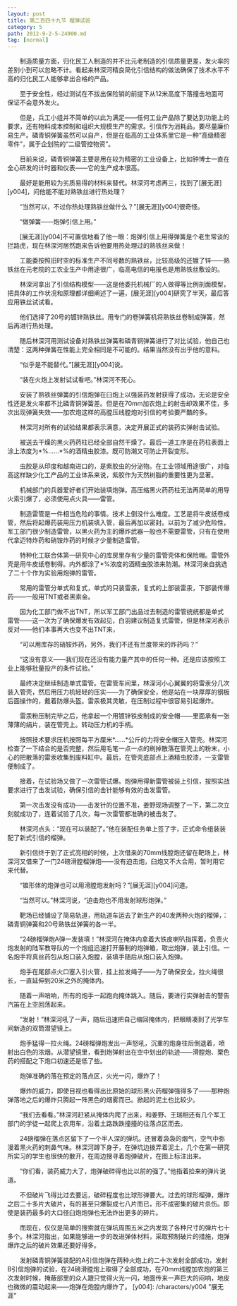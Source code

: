 ```yaml
---
layout: post
title: 第二百四十九节 榴弹试验
category: 5
path: 2012-9-2-5-24900.md
tag: [normal]
---
```


　　制造质量方面，归化民工人制造的并不比元老制造的引信质量更差，发火率的差别小到可以忽略不计。看起来林深河精良简化引信结构的做法确保了技术水平不高的归化民工人能够拿出合格的产品。

　　至于安全性，经过测试在不拔出保险销的前提下从12米高度下落撞击地面可保证不会意外发火。

　　但是，兵工小组并不简单的以此为满足——任何工业产品除了要达到功能上的要求，还有物料成本控制和组织大规模生产的需求。引信作为消耗品，要尽量廉价易生产。磷青铜弹簧虽然可以自产，但是在临高的工业体系里它是一种“高级精密零件”，属于企划院的“二级管控物资”。

　　目前来说，磷青铜弹簧主要是用在较为精密的工业设备上，比如钟博士一直在全心研发的计时器和仪表——它的生产成本很高。

　　最好是能用较为劣质易得的材料来替代。林深河考虑再三，找到了[展无涯][y004]，问他能不能对熟铁丝进行热处理？

　　“当然可以，不过你热处理熟铁丝做什么？”[展无涯][y004]很奇怪。

　　“做弹簧——炮弹引信上用。”

　　[展无涯][y004]不可置信地看了他一眼：炮弹引信上用得弹簧是个老生常谈的拦路虎，现在林深河居然跑来告诉他要用热处理过的熟铁丝来做！

　　工能委按照旧时空的标准生产不同号数的熟铁丝，比较高级的还镀了锌——熟铁丝在元老院的工农业生产中用途很广，临高电信的电报也是用熟铁丝敷设的。

　　林深河拿出了引信结构模型——这是他委托机械厂的人做得等比例剖面模型，把具体的工作状况和原理都详细阐述了一遍，[展无涯][y004]研究了半天，最后答应用铁丝试试看。

　　他们选择了20号的镀锌熟铁丝。用专门的卷弹簧机将熟铁丝卷制成弹簧，然后再进行热处理。

　　随后林深河用测试设备对熟铁丝弹簧和磷青铜弹簧进行了对比试验，他自己也清楚：这两种弹簧在性能上完全相同是不可能的。结果当然没有出乎他的意料。

　　“似乎是不能替代。”[展无涯][y004]说。

　　“装在火炮上发射试试看吧。”林深河不死心。

　　安装了熟铁丝弹簧的引信炮弹在臼炮上以强装药发射获得了成功，无论是安全性还是发火率都不比磷青铜弹簧差。但是在70mm加农炮上的射击却效果不佳，多次出现弹簧失效——加农炮这样的高膛压线膛炮对引信的考验要严酷的多。

　　林深河对所有的试验结果都表示满意，决定开展正式的装药实弹射击试验。

　　被送去干燥的黑火药药柱已经全部自然干燥了。最后一道工序是在药柱表面上涂上浓度为*%……*%的酒精虫胶漆。既可防潮又可防止开裂变形。

　　虫胶是从印度和越南进口的，是紫胶虫的分泌物。在工业领域用途很广，对临高这样缺少化工产品的工业体系来说，紫胶作为天然树脂的重要性更为显著。

　　机械部门的兵器爱好者们开始装填炮弹。高压缩黑火药药柱无法再简单的用导火索引爆了，必须使用点火具——雷管。

　　制造雷管是一件相当危险的事情。技术上倒没什么难度。工艺是将牛皮纸卷成管，然后将起爆药装用压力机装填入管，最后再加以密封。以前为了减少危险性，军工部门很少制造雷管，以黑火药为主的爆炸武器一般也不需要雷管，只有在使用代拿迈特炸药和硝铵炸药的时候才少量制造雷管。

　　特种化工联合体第一研究中心的库房里存有少量的雷管壳体和保险帽。雷管外壳是用牛皮纸卷制得。内外都涂了*%浓度的酒精虫胶漆来防潮。林深河亲自挑选了二十个作为实验用炮弹的雷管。

　　常用的雷管分单式和复式，单式的只装雷汞，复式的上部装雷汞，下部装传爆药——一般用TNT或者黑索金。

　　因为化工部门做不出TNT，所以军工部门出品过去制造的雷管统统都是单式雷管——这一次为了确保爆发有效起见，白羽建议制造复式雷管，但是林深河表示反对——他们本事再大也变不出TNT来，

　　“可以用库存的硝铵炸药，另外，我们不还有兰度带来的炸药吗？”

　　“这没有意义——我们现在还没有能力量产其中的任何一种。还是应该按照工业上能够批量投产的条件试验。”

　　最终决定继续制造单式雷管。在雷管车间里，林深河小心翼翼的将雷汞分几次装入管壳，然后用压力机轻轻的压实——为了确保安全，他是站在一块厚厚的钢板后面操作的，戴着防爆头盔。雷汞极其灵敏，在压制过程中很容易引起爆炸。

　　雷汞粉压制完毕之后，他拿起一个用镀锌铁皮制成的安全帽——里面承有一张薄薄的绢片，装在管壳上。转动压力机的手柄。

　　按照技术要求压机按照每平方厘米*……*公斤的力将安全帽压入管壳。林深河检查了一下结合的是否完整，然后用毛笔一点一点的刷掉散落在管壳上的粉末，小心的把散落的雷汞收集到废料缸中。最后，在管壳底部点上酒精虫胶漆，一支雷管便制成了。

　　接着，在试验场又做了一次雷管试爆。炮弹用得新雷管被装上引信，按照实战要求进行了击发试验，确保引信的击针能够有效的击发雷管。

　　第一次击发没有成功——击发针的位置不准，姜野现场调整了一下，第二次立刻就成功了，连着试验了几次，每一次雷管都准确的被击发了。

　　林深河点头：“现在可以装配了。”他在装配任务单上签了字，正式命令组装装配了新式引信的榴弹。

　　新引信终于到了正式亮相的时候，上次借来的70mm线膛炮还留在靶场上，林深河又借来了一门24磅滑膛榴弹炮——没有迫击炮，臼炮又不大合用，暂时用它来代替。

　　“锥形体的炮弹也可以用滑膛炮发射吗？”[展无涯][y004]问道。

　　“当然可以。”林深河说，“迫击炮也不用发射球形炮弹。”

　　靶场已经铺设了简易轨道，用轨道车运去了新生产的40发两种火炮的榴弹，：磷青铜弹簧和20号熟铁丝弹簧的各一半。

　　“24磅榴弹炮A弹一发装填！”林深河在掩体内拿着大铁皮喇叭指挥着。负责火炮发射的陆军教导队的一个炮组迅速打开藤制的炮弹箱，取出炮弹，装上引信。一名炮手将真丝药包从炮口装入炮膛，装填手随后从炮口装入炮弹。

　　炮手在尾部点火口塞入引火管，挂上拉发绳子——为了确保安全，拉火绳很长，一直延伸到20米之外的掩体内。

　　随着一声哨响，所有的炮手一起跑向掩体跳入。随后，要进行实弹射击的警告汽笛在上空回荡起来。

　　“发射！”林深河吼了一声，随后迅速把自己缩回掩体内，把眼睛凑到了光学车间新造的双筒潜望镜上。

　　炮手猛得一拉火绳。24磅榴弹炮发出一声怒吼，沉重的炮身往后倒退着，喷射出白色的浓烟。从潜望镜里，看到炮弹射出在空中划出的轨迹——滑膛炮、栗色药的搭配之下炮口初速还是低了些。

　　炮弹准确的落在预定的落点区，火光一闪，爆炸了！

　　爆炸的威力，即使目视也看得出比原始的球形黑火药榴弹强得多了——那种炮弹落地之后的爆炸只腾起一阵黑色的烟雾而已。掀起的泥土也比较少。

　　“我们去看看。”林深河赶紧从掩体内爬了出来，和姜野、王瑞相还有几个军工部门的学徒一起爬上农用车，沿着土路跌跌撞撞的往落点区而去。

　　24磅榴弹在落点区留下了一个半人深的弹坑。还冒着袅袅的烟气，空气中弥漫着黑火药的刺鼻气味。林深河蹲下身子，在弹坑边拨弄着泥土，几个在第一研究所实习的学生也很快的散开，在周边搜寻着炮弹破片，在图上标注出来。

　　“你们看，装药威力大了，炮弹破碎得也比以前的强了。”他指着捡来的弹片说道。

　　不但破片飞得比过去要远，破碎程度也比球形弹要大。过去的球形榴弹，爆炸之后二十多片大破片，有的甚至只爆裂成七八片而已，形不成密集的破片杀伤。即使是装药最多的大口径臼炮炮弹也无法炸出更多的碎片。

　　而现在，仅仅是简单的搜索就在弹坑周围五米之内发现了各种尺寸的弹片七十多个。林深河指出，如果能够进一步的改进弹体材料，采取预制破片的措施，炮弹爆炸之后的破片效果还要好得多。

　　发射磷青铜弹簧装配的A引信炮弹在两种火炮上的二十次发射全部成功，发射B引信炮弹的试验，在24磅滑膛炮上取得了全部成功，在70mm线膛加农炮的第三次发射时候，掩蔽部里的众人跟只觉得火光一闪，地面传来一声巨大的闷响，地皮也微微的震动起来——炮弹在炮膛内爆炸了。
[y004]: /characters/y004 "展无涯"
